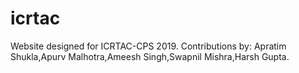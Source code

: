 # icrtac
Website designed for ICRTAC-CPS 2019.
Contributions by: Apratim Shukla,Apurv Malhotra,Ameesh Singh,Swapnil Mishra,Harsh Gupta.
